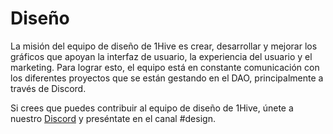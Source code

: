 # Diseño

La misión del equipo de diseño de 1Hive es crear, desarrollar y mejorar los gráficos que apoyan la interfaz de usuario, la experiencia del usuario y el marketing. Para lograr esto, el equipo está en constante comunicación con los diferentes proyectos que se están gestando en el DAO, principalmente a través de Discord.&#x20;

Si crees que puedes contribuir al equipo de diseño de 1Hive, únete a nuestro [Discord](https://discord.gg/hRTKAMts) y preséntate en el canal #design.
